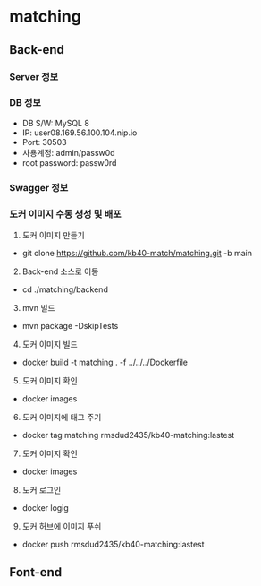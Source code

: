 # matching

## Back-end

### Server 정보

### DB 정보

- DB S/W: MySQL 8
- IP: user08.169.56.100.104.nip.io
- Port: 30503
- 사용계정: admin/passw0d
- root password: passw0rd

### Swagger 정보


### 도커 이미지 수동 생성 및 배포
1) 도커 이미지 만들기
 - git clone https://github.com/kb40-match/matching.git -b main
2) Back-end 소스로 이동
 - cd ./matching/backend
3) mvn 빌드
 - mvn package -DskipTests
4) 도커 이미지 빌드
 - docker build -t matching . -f ../../../Dockerfile
5) 도커 이미지 확인
 - docker images
6) 도커 이미지에 태그 주기
 - docker tag matching rmsdud2435/kb40-matching:lastest
7) 도커 이미지 확인
 - docker images
8) 도커 로그인
 - docker logig
9) 도커 허브에 이미지 푸쉬
 - docker push rmsdud2435/kb40-matching:lastest


## Font-end
